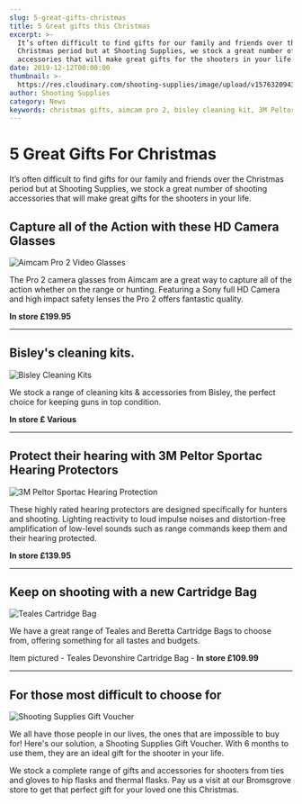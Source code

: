 ```yaml
---
slug: 5-great-gifts-christmas
title: 5 Great gifts this Christmas
excerpt: >-
  It’s often difficult to find gifts for our family and friends over the
  Christmas period but at Shooting Supplies, we stock a great number of shooting
  accessories that will make great gifts for the shooters in your life.
date: 2019-12-12T00:00:00
thumbnail: >-
  https://res.cloudinary.com/shooting-supplies/image/upload/v1576320943/Blog/Christmas-Shooting-Supplies_buseop.jpg
author: Shooting Supplies
category: News
keywords: christmas gifts, aimcam pro 2, bisley cleaning kit, 3M Peltor Sportac Hearing Protection
---
```


# **5 Great Gifts For Christmas**

It’s often difficult to find gifts for our family and friends over the Christmas period but at Shooting Supplies, we stock a great number of shooting accessories that will make great gifts for the shooters in your life.

## Capture all of the Action with these HD Camera Glasses

![Aimcam Pro 2 Video Glasses](https://res.cloudinary.com/shooting-supplies/image/upload/v1576320987/Aimcam-pro-2_rhdvy6.jpg)

The Pro 2 camera glasses from Aimcam are a great way to capture all of the action whether on the range or hunting. Featuring a Sony full HD Camera and high impact safety lenses the Pro 2 offers fantastic quality.

**In store £199.95**

---

## Bisley's cleaning kits.

![Bisley Cleaning Kits](https://res.cloudinary.com/shooting-supplies/image/upload/v1576320970/bisley-cleaning-kit_fe7kkp.jpg)

We stock a range of cleaning kits & accessories from Bisley, the perfect choice for keeping guns in top condition.

**In store £ Various**

---

## Protect their hearing with 3M Peltor Sportac Hearing Protectors

![3M Peltor Sportac Hearing Protection](https://res.cloudinary.com/shooting-supplies/image/upload/v1576320960/Peltor-3M-SporTac-Electronic-Ear-Muffs-Green_kak23y.jpg)

These highly rated hearing protectors are designed specifically for hunters and shooting. Lighting reactivity to loud impulse noises and distortion-free amplification of low-level sounds such as range commands keep them and their hearing protected.

**In store £139.95**

---

## Keep on shooting with a new Cartridge Bag

![Teales Cartridge Bag](https://res.cloudinary.com/shooting-supplies/image/upload/v1576320950/Devonshire-Cartridge-Bag_ypnh9w.jpg)

We have a great range of Teales and Beretta Cartridge Bags to choose from, offering something for all tastes and budgets.

Item pictured - Teales Devonshire Cartridge Bag - **In store £109.99**

---

## For those most difficult to choose for

![Shooting Supplies Gift Voucher](https://res.cloudinary.com/shooting-supplies/image/upload/v1573564505/Gift-Voucher_zmxwhk_phspb2_wvvsek.jpg)

We all have those people in our lives, the ones that are impossible to buy for! Here's our solution, a Shooting Supplies Gift Voucher. With 6 months to use them, they are an ideal gift for the shooter in your life.

We stock a complete range of gifts and accessories for shooters from ties and gloves to hip flasks and thermal flasks. Pay us a visit at our Bromsgrove store to get that perfect gift for your loved one this Christmas.
